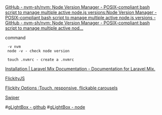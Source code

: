 [GitHub - nvm-sh/nvm: Node Version Manager - POSIX-compliant bash script to manage multiple active node.js versions:Node Version Manager - POSIX-compliant bash script to manage multiple active node.js versions - GitHub - nvm-sh/nvm: Node Version Manager - POSIX-compliant bash script to manage multiple active nod...](https://github.com/nvm-sh/nvm)

command
```
 -v nvm
 node -v - check node version

 touch .nvmrc - create a .nvmrc
```

[Installation | Laravel Mix Documentation - Documentation for Laravel Mix.](https://laravel-mix.com/docs/4.0/installation)




[FlickityJS](https://flickity.metafizzy.co/)


[Flickity Options :Touch, responsive, flickable carousels](https://flickity.metafizzy.co/options.html#cellselector)

[Swiper](https://swiperjs.com/)


#[gLightBox - github](https://biati-digital.github.io/glightbox/)
#[gLightBox - node](https://www.npmjs.com/package/glightbox)